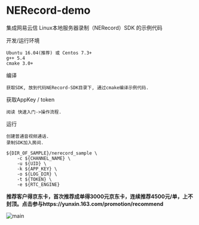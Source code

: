 # NERecord-demo
集成网易云信 Linux本地服务器录制（NERecord）SDK 的示例代码

开发/运行环境

    Ubuntu 16.04(推荐) 或 Centos 7.3+
    g++ 5.4
    cmake 3.0+
    
    
编译

    获取SDK, 放到代码NERecord-SDK目录下, 通过cmake编译示例代码.
    
    
获取AppKey / token

    阅读 快速入门->操作流程.
    
    
运行

    创建普通音视频通话.
    录制SDK加入房间. 

    ${DIR_OF_SAMPLE}/nerecord_sample \
        -c ${CHANNEL_NAME} \
        -u ${UID} \
        -k ${APP_KEY} \
        -o ${LOG_DIR} \
        -t ${TOKEN} \
        -e ${RTC_ENGINE}
    
**推荐客户得京东卡，首次推荐成单得3000元京东卡，连续推荐4500元/单，上不封顶。点击参与https://yunxin.163.com/promotion/recommend**

![main](https://github.com/netease-kit/NIM_iOS_UIKit/blob/master/activity-1.png)
